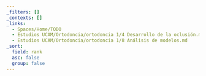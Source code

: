 ```yaml
---
_filters: []
_contexts: []
_links:
  - Spaces/Home/TODO
  - Estudios UCAM/Ortodoncia/ortodoncia 1/4 Desarrollo de la oclusión.md
  - Estudios UCAM/Ortodoncia/ortodoncia 1/8 Análisis de modelos.md
_sort:
  field: rank
  asc: false
  group: false
---
```


